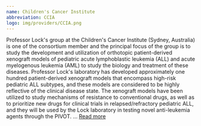 ```yaml
---
name: Children's Cancer Institute
abbreviation: CCIA
logo: img/providers/CCIA.png
---
```


Professor Lock's group at the Children's Cancer Institute (Sydney, Australia) is one of the consortium member and the principal focus of the group is to study the development and utilization of orthotopic patient-derived xenograft models of pediatric acute lymphoblastic leukemia (ALL) and acute myelogenous leukemia (AML) to study the biology and treatment of these diseases. Professor Lock's laboratory has developed approximately one hundred patient-derived xenograft models that encompass high-risk pediatric ALL subtypes, and these models are considered to be highly reflective of the clinical disease state. The xenograft models have been utilized to study mechanisms of resistance to conventional drugs, as well as to prioritize new drugs for clinical trials in relapsed/refractory pediatric ALL, and they will be used by the Lock laboratory in testing novel anti-leukemia agents through the PIVOT. ... [Read more](https://www.ccia.org.au/blood-cancers/leukaemia-biology)
